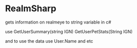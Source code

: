 # RealmSharp
gets information on realmeye to string variable in c#

use 
GetUserSummary(string IGN)
GetUserPetStats(String IGN)

and to use the data use
User.Name and etc
